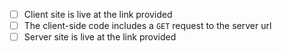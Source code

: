 * [ ] Client site is live at the link provided
* [ ] The client-side code includes a `GET` request to the server url 
* [ ] Server site is live at the link provided
